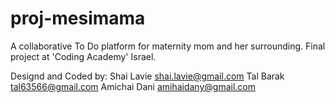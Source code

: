 # proj-mesimama
A collaborative To Do platform for maternity mom and her surrounding.
Final project at 'Coding Academy' Israel.

Designd and Coded by:
Shai Lavie      shai.lavie@gmail.com
Tal Barak       tal63566@gmail.com
Amichai Dani    amihaidany@gmail.com
